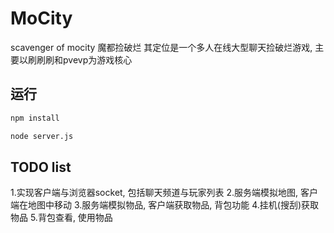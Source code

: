 # MoCity

scavenger of mocity 魔都捡破烂
其定位是一个多人在线大型聊天捡破烂游戏, 主要以刷刷刷和pvevp为游戏核心

## 运行

```bash
npm install

node server.js
```

## TODO list

1.实现客户端与浏览器socket, 包括聊天频道与玩家列表
2.服务端模拟地图, 客户端在地图中移动
3.服务端模拟物品, 客户端获取物品, 背包功能
4.挂机(搜刮)获取物品
5.背包查看, 使用物品
